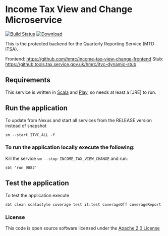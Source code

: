 # Income Tax View and Change Microservice

[![Build Status](https://travis-ci.org/hmrc/income-tax-view-change.svg)](https://travis-ci.org/hmrc/income-tax-view-change) [ ![Download](https://api.bintray.com/packages/hmrc/releases/income-tax-view-change/images/download.svg) ](https://bintray.com/hmrc/releases/income-tax-view-change/_latestVersion)

This is the protected backend for the Quarterly Reporting Service (MTD ITSA). 

Frontend: https://github.com/hmrc/income-tax-view-change-frontend
Stub: https://github.tools.tax.service.gov.uk/hmrc/itvc-dynamic-stub

Requirements
------------

This service is written in [Scala](http://www.scala-lang.org/) and [Play](http://playframework.com/), so needs at least a [JRE] to run.


## Run the application


To update from Nexus and start all services from the RELEASE version instead of snapshot

```
sm --start ITVC_ALL -f
```


### To run the application locally execute the following:

Kill the service ```sm --stop INCOME_TAX_VIEW_CHANGE``` and run:
```
sbt 'run 9082'
```



## Test the application

To test the application execute

```
sbt clean scalastyle coverage test it:test coverageOff coverageReport
```



### License

This code is open source software licensed under the [Apache 2.0 License]("http://www.apache.org/licenses/LICENSE-2.0.html")
